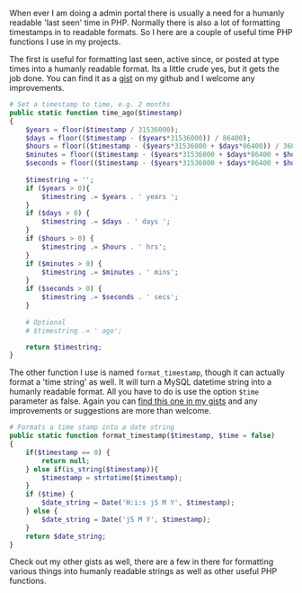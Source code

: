 When ever I am doing a admin portal there is usually a need for a humanly readable 'last seen' time in PHP. Normally there is also a lot of formatting timestamps in to readable formats. So I here are a couple of useful time PHP functions I use in my projects. 

The first is useful for formatting last seen, active since, or posted at type times into a humanly readable format. Its a little crude yes, but it gets the job done. You can find it as a [gist](https://gist.github.com/davidthingsaker/291987d961520b9b26a8) on my github and I welcome any improvements. 


```php
# Set a timestamp to time, e.g. 2 months
public static function time_ago($timestamp)
{
    $years = floor($timestamp / 31536000);
    $days = floor(($timestamp - ($years*31536000)) / 86400);
    $hours = floor(($timestamp - ($years*31536000 + $days*86400)) / 3600);
    $minutes = floor(($timestamp - ($years*31536000 + $days*86400 + $hours*3600)) / 60);
    $seconds = floor(($timestamp - ($years*31536000 + $days*86400 + $hours*3600 + $minutes*60)));
    
    $timestring = '';
    if ($years > 0){
        $timestring .= $years . ' years ';
    }
    if ($days > 0) {
        $timestring .= $days . ' days ';
    }
    if ($hours > 0) {
        $timestring .= $hours . ' hrs';
    }
    if ($minutes > 0) {
        $timestring .= $minutes . ' mins';
    }
    if ($seconds > 0) {
        $timestring .= $seconds . ' secs';
    }
    
    # Optional
    # $timestring .= ' ago';

    return $timestring;
}

```

The other function I use is named `format_timestamp`, though it can actually format a 'time string' as well. It will turn a MySQL datetime string into a humanly readable format. All you have to do is use the option `$time` parameter as false. Again you can [find this one in my gists](https://gist.github.com/davidthingsaker/291987d961520b9b26a8) and any improvements or suggestions are more than welcome. 


```php
# Formats a time stamp into a date string
public static function format_timestamp($timestamp, $time = false)
{
    if($timestamp == 0) {
        return null;
    } else if(is_string($timestamp)){
        $timestamp = strtotime($timestamp);
    }
    if ($time) {
        $date_string = Date('H:i:s jS M Y', $timestamp);
    } else {
        $date_string = Date('jS M Y', $timestamp);
    }
    return $date_string;
}
```

Check out my other gists as well, there are a few in there for formatting various things into humanly readable strings as well as other useful PHP functions. 
